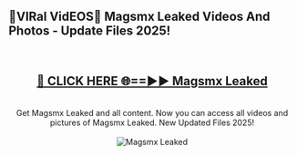 <h2>🔴VIRal VidEOS🔴 Magsmx Leaked Videos And Photos - Update Files 2025!</h2>
<br>
<div align="center">
<h2><a href="https://virallinks.top/odZfE0" rel="nofollow">🔴 CLICK HERE 🌐==►► Magsmx Leaked</a></h2>
<br>
Get Magsmx Leaked and all content. Now you can access all videos and pictures of Magsmx Leaked. New Updated Files 2025!
<br>
<br>
<a href="https://virallinks.top/odZfE0" rel="nofollow" data-target="animated-image.originalLink"><img src="https://i.imgur.com/dJHk4Zq.gif)" alt="Magsmx Leaked" style="max-width: 100%; display: inline-block;" data-target="animated-image.originalImage"></a>
</div>
<br>
